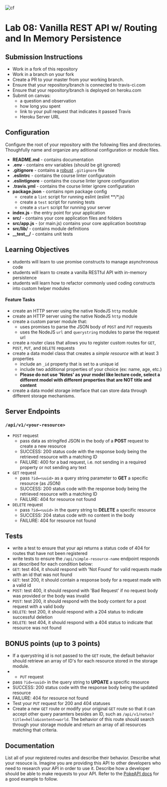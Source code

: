 ![cf](https://i.imgur.com/7v5ASc8.png)    
# Lab 08: Vanilla REST API w/ Routing and In Memory Persistence

## Submission Instructions
* Work in a fork of this repository
* Work in a branch on your fork
* Create a PR to your master from your working branch.
* Ensure that your repository/branch is connected to travis-ci.com
* Ensure that your repository/branch is deployed on heroku.com
* Submit on canvas:
  * a question and observation
  * how long you spent
  * link to your pull request that indicates it passed Travis
  * Heroku Server URL

## Configuration 
Configure the root of your repository with the following files and directories. Thoughfully name and organize any aditional configuration or module files.
* **README.md** - contains documentation
* **.env** - contains env variables (should be git ignored)
* **.gitignore** - contains a [robust](http://gitignore.io) `.gitignore` file 
* **.eslintrc** - contains the course linter configuratoin
* **.eslintignore** - contains the course linter ignore configuration
* **.travis.yml** - contains the course linter ignore configuration
* **package.json** - contains npm package config
  * create a `lint` script for running eslint (eslint **/*.js)
  * create a `test` script for running tests
  * create a `start` script for running your server
* **index.js** - the entry point for your application
* **src/** - contains your core application files and folders
* **src/app.js** - (or main.js) contains your core application bootstrap
* **src/lib/** - contains module definitions
* **\_\_test\_\_/** - contains unit tests

## Learning Objectives  
* students will learn to use promise constructs to manage asynchronous code
* students will learn to create a vanilla RESTful API with in-memory persistence
* students will learn how to refactor commonly used coding constructs into custom helper modules

#### Feature Tasks
* create an HTTP server using the native NodeJS `http` module
* create an HTTP server using the native NodeJS `http` module
* create a custom parser module that:
  * uses promises to parse the JSON body of `POST` and `PUT` requests
  * uses the NodeJS `url` and `querystring` modules to parse the request url
* create a router class that allows you to register custom routes for `GET`, `POST`, `PUT`, and `DELETE` requests
* create a data model class that creates a _simple resource_  with at least 3 properties
  * include an `_id` property that is set to a unique id
  * include two additional properties of your choice (ex: name, age, etc.)
  * **Please do not use 'Notes' as your model like lecture code, select a different model with different properties that are NOT title and content**
* create a data model storage interface that can store data through different storage mechanisms.

## Server Endpoints
### `/api/v1/<your-resource>`
* `POST` request
  * pass data as stringifed JSON in the body of a **POST** request to create a new resource
  * SUCCESS: 200 status code with the response body being the retrieved resource with a matching ID
  * FAILURE: 400 for a bad request, i.e. not sending in a required property or not sending any text
* `GET` request
  * pass `?id=<uuid>` as a query string parameter to **GET** a specific resource (as JSON)
  * SUCCESS: 200 status code with the response body being the retrieved resource with a matching ID
  * FAILURE: 404 for resource not found
* `DELETE` request
  * pass `?id=<uuid>` in the query string to **DELETE** a specific resource
  * SUCCESS: 204 status code with no content in the body
  * FAILURE: 404 for resource not found

## Tests
* write a test to ensure that your api returns a status code of 404 for routes that have not been registered
* write tests to ensure the `/api/simple-resource-name` endpoint responds as described for each condition below:
 * `GET`: test 404, it should respond with 'Not Found' for valid requests made with an id that was not found
 * `GET`: test 200, it should contain a response body for a request made with a valid id
 * `POST`: test 400, it should respond with 'Bad Request' if no request body was provided or the body was invalid
 * `POST`: test 200, it should respond with the body content for a post request with a valid body
 * `DELETE`: test 200, it should respond with a 204 status to indicate successful deletion
 * `DELETE`: test 404, it should respond with a 404 status to indicate that resource was not found
 
 ## BONUS points (up to 3 points)
 * If a querystring id is not passed to the `GET` route, the default behavior should retrieve an array of ID's for each resource stored in the storage module. 
 * * `PUT` request
  * pass `?id=<uuid>` in the query string to **UPDATE** a specific resource
  * SUCCESS: 200 status code with the response body being the updated resource
  * FAILURE: 404 for resource not found
  * Test your `PUT` request for 200 and 404 statuses
 * Create a new `GET` route or modify your original `GET` route so that it can accept other query paramters besides an ID, such as `/api/v1/notes?title=hello&content=world`. The behavior of this route should search through your storage module and return an array of all resources matching that criteria. 
 
 ## Documentation
 List all of your registered routes and describe their behavior. Describe what your resouce is. Imagine you are providing this API to other developers who need to research your API in order to use it. Describe how a developer should be able to make requests to your API. Refer to the [PokeAPI docs](https://pokeapi.co/docsv2/#resource-lists) for a good example to follow. 



